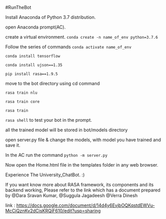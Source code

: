 #RunTheBot 

Install Anaconda of Python 3.7 distribution.

open Anaconda prompt(AC). 

create a virtual environment.
	``` conda create -n name_of_env python=3.7.6 ```

Follow the series of commands
``` conda activate name_of_env ```

``` conda install tensorflow ```

``` conda install ujson==1.35 ```

``` pip install rasa==1.9.5 ```

move to the bot directory using cd command

``` rasa train nlu ```

``` rasa train core ```

``` rasa train ```

``` rasa shell ``` to test your bot in the prompt.

all the trained model will be stored in bot/models directory

open server.py file & change the models, with model you have trained and save it.

In the AC run the command ``` python -m server.py ```

Now open the Home.html file in the templates folder in any web browser.

Experience The University_ChatBot. :)

If you want know more about RASA framework, its components and its backend working, Please refer to the link which has a document prepared by @Dara Sravan Kumar, @Suggula Jagadeesh @Verra Dinesh 

link : https://docs.google.com/document/d/14d4y6EvjbOQKqstdEWVu-McCiQznKv2dCisKRQiF610/edit?usp=sharing
